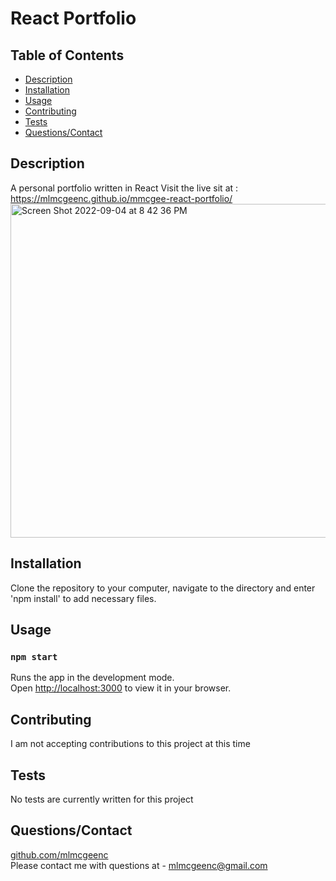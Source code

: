 # React Portfolio

## Table of Contents
* [Description](#Description)
* [Installation](#Installation)
* [Usage](#Usage)
* [Contributing](#Contributing)
* [Tests](#Tests)
* [Questions/Contact](#Questions/Contact])

## Description
A personal portfolio written in React
Visit the live sit at : https://mlmcgeenc.github.io/mmcgee-react-portfolio/
<img width="534" alt="Screen Shot 2022-09-04 at 8 42 36 PM" src="https://user-images.githubusercontent.com/51179862/188528232-6d92662b-751a-4b52-8251-cb58e5d6e2d9.png">

## Installation
Clone the repository to your computer, navigate to the directory and enter 'npm install' to add necessary files.

## Usage
### `npm start`
Runs the app in the development mode.\
Open [http://localhost:3000](http://localhost:3000) to view it in your browser.

## Contributing
I am not accepting contributions to this project at this time

## Tests
No tests are currently written for this project

## Questions/Contact
[github.com/mlmcgeenc](https://github.com/mlmcgeenc)  
Please contact me with questions at - mlmcgeenc@gmail.com


